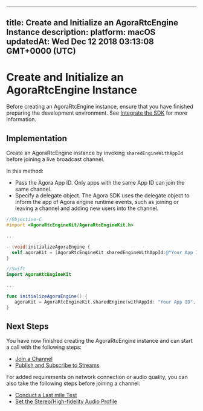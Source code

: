 
---
title: Create and Initialize an AgoraRtcEngine Instance
description: 
platform: macOS
updatedAt: Wed Dec 12 2018 03:13:08 GMT+0000 (UTC)
---
# Create and Initialize an AgoraRtcEngine Instance
Before creating an AgoraRtcEngine instance, ensure that you have finished preparing the development environment. See [Integrate the SDK](../../en/Video/mac_video.md) for more information.

## Implementation
Create an AgoraRtcEngine instance by invoking `sharedEngineWithAppId` before joining a live broadcast channel.

In this method:

- Pass the Agora App ID. Only apps with the same App ID can join the same channel.
- Specify a delegate object. The Agora SDK uses the delegate object to inform the app of Agora engine runtime events, such as joining or leaving a channel and adding new users into the channel.

```objective-c
//Objective-C
#import <AgoraRtcEngineKit/AgoraRtcEngineKit.h>

...

- (void)initializeAgoraEngine {
  self.agoraKit = [AgoraRtcEngineKit sharedEngineWithAppId:@"Your App ID" delegate:self];
}
```

```swift
//Swift
import AgoraRtcEngineKit

...

func initializeAgoraEngine() {
   agoraKit = AgoraRtcEngineKit.sharedEngine(withAppId: "Your App ID", delegate: self)
}
```

## Next Steps
You have now finished creating the AgoraRtcEngine instance and can start a call with the following steps:

* [Join a Channel](../../en/Video/join_communication_mac.md)
* [Publish and Subscribe to Streams](../../en/Video/publish_mac.md)

For added requirements on network connection or audio quality, you can also take the following steps before joining a channel:

* [Conduct a Last mile Test](../../en/Video/lastmile_ios.md)
* [Set the Stereo/High-fidelity Audio Profile](../../en/Video/audio_profile_mac.md)
